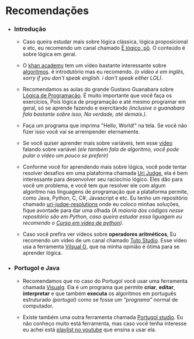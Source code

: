 # Recomendações 
* ### Introdução
    * Caso queira estudar mais sobre lógica clássica, lógica proposicional e etc, eu recomendo um canal chamado [É lógico, pô](https://www.youtube.com/channel/UCS_BYftuLNuDvNLDoYWN8pw). O conteúdo é sobre lógica em geral.

    * O [khan academy](https://www.khanacademy.org/) tem um vídeo bastante interessante sobre [algoritmos](https://www.youtube.com/watch?v=CvSOaYi89B4). é introdutório mas eu recomendo. _(o vídeo é em inglês, sorry if you don't speak english. i don't speak either LOL)_. 

    * Recomendamos as aulas do grande Gustavo Guanabara sobre [Lógica de Programação](https://www.youtube.com/playlist?list=PLHz_AreHm4dmSj0MHol_aoNYCSGFqvfXV). É muito importante que você faça os exercícios, Pois lógica de programação e até mesmo programar em geral, só se aprende fazendo e exercitando _(inclusive o guanabara fala bastante sobre isso, Na verdade, até demais.)_.

    * Faça um programa que imprima "Hello, World!" na tela. Se você não fizer isso você vai se arrempender eternamente.

    * Se você quiser aprender mais sobre variáveis, tem esse [vídeo](https://www.youtube.com/watch?v=pETK8lwfVOM) falando sobre variável _(ele também fala de algoritmo, você pode pular o vídeo um pouco se preferir)_

    * Conforme você for aprendendo mais sobre lógica, você pode tentar resolver desafios em uma plataforma chamada [Uri Judge](https://www.urionlinejudge.com.br/judge/pt), ela é bem interessante para desenvolver seu raciocínio lógico. Eles dão para você um problema, e você tem que resolver ele com algum algoritmo nas linguagens de programação que a plataforma permite, como Java, Python, C, C#, Javascript e etc. Eu tenho um repositório chamado [uri-judge-resolutions](https://github.com/Vitor-Carmo/uri-judge-resolutions) onde eu coloco minhas soluções, fique avontade para dar uma olhada _(A maioria dos códigos nesse repositório são em Python, caso queira estudar essa liguagem eu recomendo o [Curso em video de python](https://www.youtube.com/playlist?list=PLHz_AreHm4dlKP6QQCekuIPky1CiwmdI6))_.

    * Caso você prefira ver vídeos sobre __operadores aritméticos__, Eu recomendo um vídeo de um canal chamado [Tuto Studio](https://www.youtube.com/watch?v=LBFGJqPaow0). Esse vídeo usa a ferramenta [Vilsual G](https://visualg3.com.br/), que na minha opinião é ótima para se aprender lógica.

* ### Portugol e Java
    * Recomendamos que no caso do Portugol você usar uma ferramenta chamada [Visualg](https://visualg3.com.br/).
    Ela é um programa que permite __criar__, __editar__, __interpretar__ e que também __executa__ os algoritmos em português estruturado _(portugol)_ como se fosse um _“programa”_ normal de computador.

    * Existe também uma outra ferramenta chamada [Portugol studio](http://lite.acad.univali.br/portugol/). Eu não conheço muito está ferramenta, mas caso você tenha interesse eu achei está [playlist no youtube](https://www.youtube.com/playlist?list=PLb9yvNDCid3jQAEbNoPHtPR0SWwmRSM-t) que ensina a usar ela. 